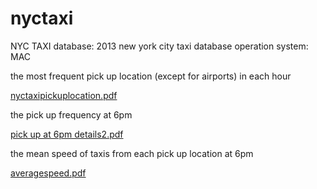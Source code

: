 # nyctaxi
NYC TAXI
database: 2013 new york city taxi database 
operation system: MAC 

the most frequent pick up location (except for airports) in each hour 

[nyctaxipickuplocation.pdf](https://github.com/tianyu1991/nyctaxi/files/116940/nyctaxipickuplocation.pdf)

the pick up frequency at 6pm 

[pick up at 6pm details2.pdf](https://github.com/tianyu1991/nyctaxi/files/116937/pick.up.at.6pm.details2.pdf)

the mean speed of taxis from each pick up location at 6pm 

[averagespeed.pdf](https://github.com/tianyu1991/nyctaxi/files/116945/averagespeed.pdf)
